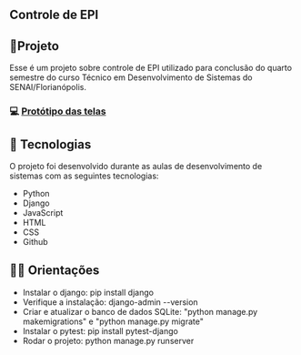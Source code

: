 ﻿
## Controle de EPI

## 📅Projeto
Esse é um projeto sobre controle de EPI utilizado para conclusão do quarto semestre do curso Técnico em Desenvolvimento de Sistemas do SENAI/Florianópolis.

### 💻 [Protótipo das telas](https://drive.google.com/file/d/1AhNjI3YRUbmbhsXoF-kGbPB7g0GQuhVW/view?usp=drive_link)


## 🚀 Tecnologias
O projeto foi desenvolvido durante as aulas de desenvolvimento de sistemas com as seguintes tecnologias:

- Python
- Django
- JavaScript
- HTML
- CSS
- Github

## 👨‍💻 Orientações

- Instalar o django: pip install django
- Verifique a instalação: django-admin --version
- Criar e atualizar o banco de dados SQLite:
"python manage.py makemigrations" e "python manage.py migrate"
- Instalar o pytest: pip install pytest-django
- Rodar o projeto: python manage.py runserver








